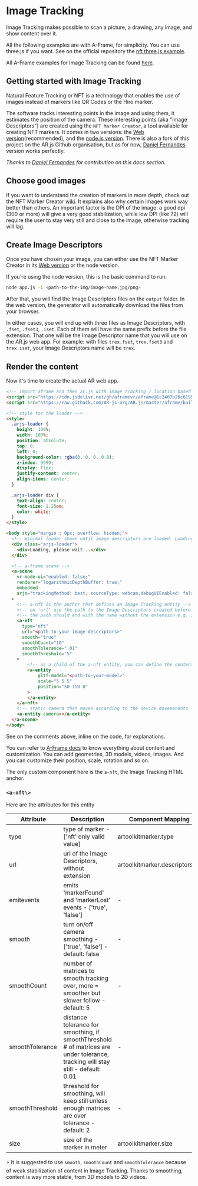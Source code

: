 # Image Tracking

Image Tracking makes possible to scan a picture, a drawing, any image, and show content over it.

All the following examples are with A-Frame, for simplicity. You can use three.js if you want. See on the official repository the [nft three.js example](https://github.com/AR-js-org/AR.js/blob/master/three.js/examples/nft.html).

All A-Frame examples for Image Tracking can be found [here](https://github.com/AR-js-org/AR.js/tree/master/aframe/examples/image-tracking/).

## Getting started with Image Tracking

Natural Feature Tracking or NFT is a technology that enables the use of images instead of markers like QR Codes or the Hiro marker.

The software tracks interesting points in the image and using them, it estimates the position of the camera. These interesting points (aka "Image Descriptors") are created using the `NFT Marker Creator`, a tool available for creating NFT markers. It comes in two versions: the [Web version](https://carnaux.github.io/NFT-Marker-Creator/)(recommended), and the [node.js version](https://github.com/Carnaux/NFT-Marker-Creator). There is also a fork of this project on the AR.js Github organisation, but as for now, [Daniel Fernandes](https://twitter.com/DanielCarnaux) version works perfectly.

*Thanks to [Daniel Fernandes](https://twitter.com/DanielCarnaux) for contribution on this docs section.*

## Choose good images

If you want to understand the creation of markers in more depth, check out the  NFT Marker Creator [wiki](https://github.com/Carnaux/NFT-Marker-Creator/wiki/Creating-good-markers). It explains also why certain images work way better than others. An important factor is the DPI of the image: a good dpi (300 or more) will give a very good stabilization, while low DPI (like 72) will require the user to stay very still and close to the image, otherwise tracking will lag.

## Create Image Descriptors

Once you have chosen your image, you can either use the NFT Marker Creator in its [Web version](https://carnaux.github.io/NFT-Marker-Creator/) or the node version.

If you're using the node version, this is the basic command to run:

```bash
node app.js -i <path-to-the-img/image-name.jpg/png>
```

After that, you will find the Image Descriptors files on the `output` folder. In the web version, the generator will automatically download the files from your browser.

In either cases, you will end up with three files as Image Descriptors, with `.fset`, `.fset3`, `.iset`.
Each of them will have the same prefix before the file extension. That one will be the Image Descriptor name that you will use on the AR.js web app.
For example: with files `trex.fset`, `trex.fset3` and `trex.iset`, your Image Descriptors name will be `trex`.

## Render the content

Now it's time to create the actual AR web app.

```html
<!-- import aframe and then ar.js with image tracking / location based features -->
<script src="https://cdn.jsdelivr.net/gh/aframevr/aframe@1c2407b26c61958baa93967b5412487cd94b290b/dist/aframe-master.min.js"></script>
<script src="https://raw.githack.com/AR-js-org/AR.js/master/aframe/build/aframe-ar-nft.js"></script>

<!-- style for the loader -->
<style>
  .arjs-loader {
    height: 100%;
    width: 100%;
    position: absolute;
    top: 0;
    left: 0;
    background-color: rgba(0, 0, 0, 0.8);
    z-index: 9999;
    display: flex;
    justify-content: center;
    align-items: center;
  }

  .arjs-loader div {
    text-align: center;
    font-size: 1.25em;
    color: white;
  }
</style>

<body style="margin : 0px; overflow: hidden;">
  <!-- minimal loader shown until image descriptors are loaded. Loading may take a while according to the device computational power -->
  <div class="arjs-loader">
    <div>Loading, please wait...</div>
  </div>

  <!-- a-frame scene -->
  <a-scene
    vr-mode-ui="enabled: false;"
    renderer="logarithmicDepthBuffer: true;"
    embedded
    arjs="trackingMethod: best; sourceType: webcam;debugUIEnabled: false;"
  >
    <!-- a-nft is the anchor that defines an Image Tracking entity -->
    <!-- on 'url' use the path to the Image Descriptors created before. -->
    <!-- the path should end with the name without the extension e.g. if file is 'pinball.fset' the path should end with 'pinball' -->
    <a-nft
      type="nft"
      url="<path-to-your-image-descriptors>"
      smooth="true"
      smoothCount="10"
      smoothTolerance=".01"
      smoothThreshold="5"
    >
        <!-- as a child of the a-nft entity, you can define the content to show. here's a GLTF model entity -->
        <a-entity
            gltf-model="<path-to-your-model>"
            scale="5 5 5"
            position="50 150 0"
        >
        </a-entity>
    </a-nft>
    <!-- static camera that moves according to the device movemenents -->
    <a-entity camera></a-entity>
  </a-scene>
</body>
```

See on the comments above, inline on the code, for explanations.

You can refer to [A-Frame docs](https://aframe.io/docs/1.0.0/introduction/) to know everything about content and customization. You can add geometries, 3D models, videos, images. And you can customize their position, scale, rotation and so on.

The only custom component here is the `a-nft`, the Image Tracking HTML anchor.

### `<a-nft\>`

Here are the attributes for this entity

| Attribute | Description | Component Mapping |
| --- | --- | --- |
| type | type of marker - ['nft' only valid value] | artoolkitmarker.type |
| url | url of the Image Descriptors, without extension | artoolkitmarker.descriptorsUrl |
| emitevents | emits 'markerFound' and 'markerLost' events - ['true', 'false'] | - |
| smooth | turn on/off camera smoothing - ['true', 'false'] - default: false | - |
| smoothCount | number of matrices to smooth tracking over, more = smoother but slower follow - default: 5 | - |
| smoothTolerance | distance tolerance for smoothing, if smoothThreshold # of matrices are under tolerance, tracking will stay still - default: 0.01 | - |
| smoothThreshold | threshold for smoothing, will keep still unless enough matrices are over tolerance - default: 2 | - |
| size | size of the marker in meter | artoolkitmarker.size |

⚡️ It is suggested to use `smooth`, `smoothCount` and `smoothTolerance` because of weak stabilization of content in Image Tracking. Thanks to smoothing, content is way more stable, from 3D models to 2D videos.
